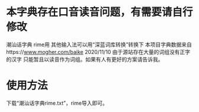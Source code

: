 # 本字典存在口音读音问题，有需要请自行修改
潮汕话字典 rime用 其他输入法可以用“深蓝词库转换”转换下
本项目字典数据来自https://www.mogher.com/baike 2020/11/10
由于源站存在大量的词组没有正字的汉字 只能暂且以读音作为词组。如果有人有更好的方案请告诉我。
# 使用方法
下载“潮汕话字典rime.txt”，rime导入即可。
